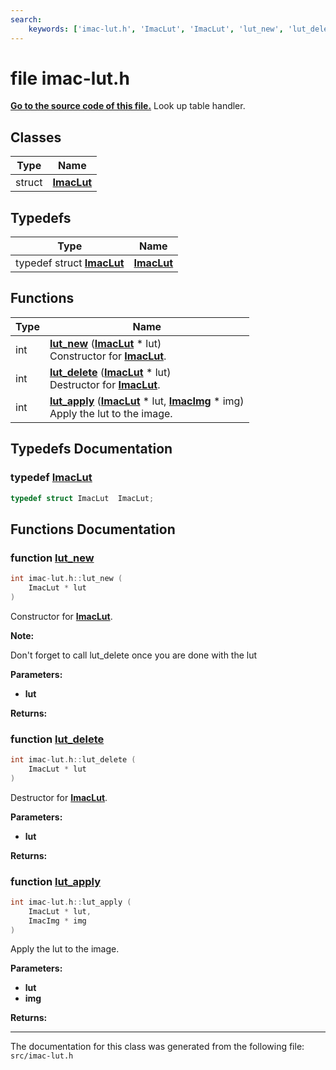 ```yaml
---
search:
    keywords: ['imac-lut.h', 'ImacLut', 'ImacLut', 'lut_new', 'lut_delete', 'lut_apply']
---
```


# file imac-lut.h

**[Go to the source code of this file.](imac-lut_8h_source.md)**
Look up table handler. 
## Classes

|Type|Name|
|-----|-----|
|struct|[**ImacLut**](struct_imac_lut.md)|


## Typedefs

|Type|Name|
|-----|-----|
|typedef struct **[ImacLut](struct_imac_lut.md)**|[**ImacLut**](imac-lut_8h.md#1aedb4c012ae7c03b089aa3f8e6b46ecb4)|


## Functions

|Type|Name|
|-----|-----|
|int|[**lut\_new**](imac-lut_8h.md#1a739b3606693a30c8a9ee3227d24437ea) (**[ImacLut](struct_imac_lut.md)** \* lut) <br>Constructor for **[ImacLut](struct_imac_lut.md)**. |
|int|[**lut\_delete**](imac-lut_8h.md#1a0b0a8a224690c57261dc275dad441a4c) (**[ImacLut](struct_imac_lut.md)** \* lut) <br>Destructor for **[ImacLut](struct_imac_lut.md)**. |
|int|[**lut\_apply**](imac-lut_8h.md#1a4e8a6d52ec06cbd67ee39dbf54c857d3) (**[ImacLut](struct_imac_lut.md)** \* lut, **[ImacImg](struct_imac_img.md)** \* img) <br>Apply the lut to the image. |


## Typedefs Documentation

### typedef <a id="1aedb4c012ae7c03b089aa3f8e6b46ecb4" href="#1aedb4c012ae7c03b089aa3f8e6b46ecb4">ImacLut</a>

```cpp
typedef struct ImacLut  ImacLut;
```



## Functions Documentation

### function <a id="1a739b3606693a30c8a9ee3227d24437ea" href="#1a739b3606693a30c8a9ee3227d24437ea">lut\_new</a>

```cpp
int imac-lut.h::lut_new (
    ImacLut * lut
)
```

Constructor for **[ImacLut](struct_imac_lut.md)**. 



**Note:**

Don't forget to call lut\_delete once you are done with the lut




**Parameters:**


* **lut** 



**Returns:**






### function <a id="1a0b0a8a224690c57261dc275dad441a4c" href="#1a0b0a8a224690c57261dc275dad441a4c">lut\_delete</a>

```cpp
int imac-lut.h::lut_delete (
    ImacLut * lut
)
```

Destructor for **[ImacLut](struct_imac_lut.md)**. 



**Parameters:**


* **lut** 



**Returns:**






### function <a id="1a4e8a6d52ec06cbd67ee39dbf54c857d3" href="#1a4e8a6d52ec06cbd67ee39dbf54c857d3">lut\_apply</a>

```cpp
int imac-lut.h::lut_apply (
    ImacLut * lut,
    ImacImg * img
)
```

Apply the lut to the image. 



**Parameters:**


* **lut** 
* **img** 



**Returns:**








----------------------------------------
The documentation for this class was generated from the following file: `src/imac-lut.h`
